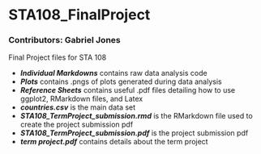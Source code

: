 # STA108_FinalProject
### Contributors: Gabriel Jones

Final Project files for STA 108

- _**Individual Markdowns**_ contains raw data analysis code
- _**Plots**_ contains .pngs of plots generated during data analysis
- _**Reference Sheets**_ contains useful .pdf files detailing how to use ggplot2, RMarkdown files, and Latex
- _**countries.csv**_ is the main data set
- _**STA108_TermProject_submission.rmd**_ is the RMarkdown file used to create the project submission pdf
- _**STA108_TermProject_submission.pdf**_ is the project submission pdf
- _**term project.pdf**_ contains details about the term project 

